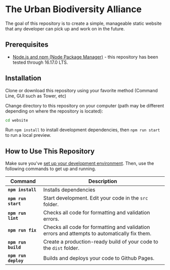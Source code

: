 # The Urban Biodiversity Alliance

The goal of this repository is to create a simple, manageable static website that any developer can pick up and work on in the future.

## Prerequisites

-  [Node.js and npm (Node Package Manager)](https://nodejs.org/en/) - this repository has been tested through 16.17.0 LTS.

## Installation

Clone or download this repository using your favorite method (Command Line, GUI such as Tower, etc)

Change directory to this repository on your computer (path may be different depending on where the repository is located):

```bash
cd website
```

Run `npm install` to install development dependencies, then `npm run start` to run a local preview.

## How to Use This Repository

Make sure you've [set up your development environment](https://docs.google.com/document/d/14usTx6c1L1MwSjRvwtk4spz40EDgHV50_53kKAiHzcM/edit?usp=sharing). Then, use the following commands to get up and running.

| Command              | Description                                                                                  |
| -------------------- | -------------------------------------------------------------------------------------------- |
| **`npm install`**    | Installs dependencies                                                                        |
| **`npm run start`**  | Start development. Edit your code in the `src` folder.                                       |
| **`npm run lint`**   | Checks all code for formatting and validation errors.                                        |
| **`npm run fix`**    | Checks all code for formatting and validation errors and attempts to automatically fix them. |
| **`npm run build`**  | Create a production-ready build of your code to the `dist` folder.                           |
| **`npm run deploy`** | Builds and deploys your code to Github Pages.                                                |
